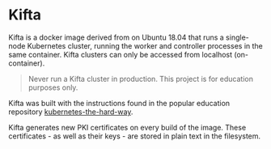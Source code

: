 # Kifta

Kifta is a docker image derived from on Ubuntu 18.04 that runs a single-node
Kubernetes cluster, running the worker and controller processes in the same
container. Kifta clusters can only be accessed from localhost (on-container).

> Never run a Kifta cluster in production. This project is for education
> purposes only.

Kifta was built with the instructions found in the popular education repository
[kubernetes-the-hard-way](https://github.com/kelseyhightower/kubernetes-the-hard-way).

Kifta generates new PKI certificates on every build of the image. These
certificates - as well as their keys - are stored in plain text in the
filesystem.
